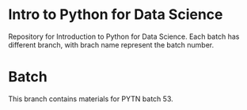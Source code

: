 # Intro to Python for Data Science

Repository for Introduction to Python for Data Science. Each batch has different
branch, with brach name represent the batch number.

# Batch

This branch contains materials for PYTN batch 53.
